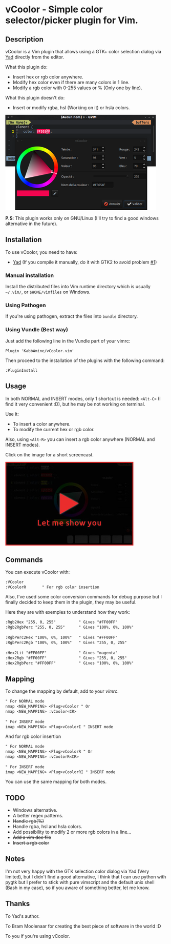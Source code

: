 vCoolor - Simple color selector/picker plugin for Vim.
======================================================

Description
-----------

vCoolor is a Vim plugin that allows using a GTK+ color selection dialog via [Yad](http://sourceforge.net/projects/yad-dialog/) directly from the editor.

What this plugin do:

* Insert hex or rgb color anywhere.
* Modify hex color even if there are many colors in 1 line.
* Modify a rgb color with 0-255 values or % (Only one by line).

What this plugin doesn't do:

* Insert or modify rgba, hsl (Working on it) or hsla colors.

![vCoolor](.img/screen.png)

**P.S**: This plugin works only on GNU/Linux (I'll try to find a good windows alternative in the future).

Installation
-------------

To use vCoolor, you need to have:

* [Yad](http://sourceforge.net/projects/yad-dialog/) (If you compile it manually, do it with GTK2 to avoid problem [#1](https://github.com/KabbAmine/vCoolor.vim/issues/1))

### Manual installation

Install the distributed files into Vim runtime directory which is usually `~/.vim/`, or `$HOME/vimfiles` on Windows.

### Using Pathogen
If you're using pathogen, extract the files into `bundle` directory.

### Using Vundle (Best way)
Just add the following line in the Vundle part of your vimrc:
    
	Plugin 'KabbAmine/vCoolor.vim'

Then proceed to the installation of the plugins with the following command:

	:PluginInstall

Usage
-----

In both NORMAL and INSERT modes, only 1 shortcut is needed: `<Alt-C>` (I find it very convenient :D), but he may be not working on terminal.

Use it:

* To insert a color anywhere.
* To modify the current hex or rgb color.

Also, using `<Alt-R>` you can insert a rgb color anywhere (NORMAL and INSERT modes).

Click on the image for a short screencast.

[![Screencast of vCoolor](.img/play-me.jpg)](https://www.youtube.com/watch?v=ZBJ_-Uxm55U)

Commands
--------

You can execute vCoolor with:

	:VCoolor
    :VCoolorR		" For rgb color insertion

Also, I've used some color conversion commands for debug purpose but I finally decided to keep them in the plugin, they may be useful.

Here they are with exemples to understand how they work:

	:Rgb2Hex "255, 0, 255"			" Gives "#FF00FF"
	:Rgb2RgbPerc "255, 0, 255"		" Gives "100%, 0%, 100%"
	
    :RgbPerc2Hex "100%, 0%, 100%"	" Gives "#FF00FF"
	:RgbPerc2Rgb "100%, 0%, 100%"	" Gives "255, 0, 255"
	
    :Hex2Lit "#FF00FF"				" Gives "magenta"
	:Hex2Rgb "#FF00FF"				" Gives "255, 0, 255"
	:Hex2RgbPerc "#FF00FF"			" Gives "100%, 0%, 100%"

Mapping
-------

To change the mapping by default, add to your *vimrc*.

	" For NORMAL mode
	nmap <NEW_MAPPING> <Plug>vCoolor " Or
	nmap <NEW_MAPPING> :vCoolor<CR>
	
    " For INSERT mode
    imap <NEW_MAPPING> <Plug>vCoolorI " INSERT mode

And for rgb color insertion

	" For NORMAL mode
	nmap <NEW_MAPPING> <Plug>vCoolorR " Or
	nmap <NEW_MAPPING> :vCoolorR<CR>
	
    " For INSERT mode
    imap <NEW_MAPPING> <Plug>vCoolorRI " INSERT mode

You can use the same mapping for both modes.

TODO
----

- Windows alternative.
- A better regex patterns.
- ~~Handle rgb(%)~~
- Handle rgba, hsl and hsla colors.
- Add possibility to modify 2 or more rgb colors in a line...
- ~~Add a vim doc file~~
- ~~Insert a rgb color~~

Notes
-------------

I'm not very happy with the GTK selection color dialog via Yad (Very limited), but I didn't find a good alternative, I think that I can use python with pygtk but I prefer to stick with pure vimscript and the default unix shell (Bash in my case), so if you aware of something better, let me know.

Thanks
-------

To Yad's author.

To Bram Moolenaar for creating the best piece of software in the world :D

To you if you're using vCoolor.
